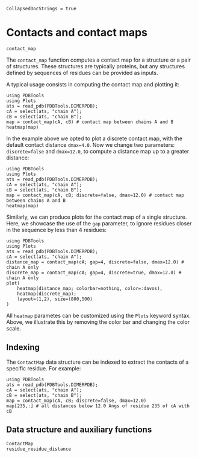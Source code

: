 ```@meta
CollapsedDocStrings = true
```
# Contacts and contact maps

```@docs
contact_map
```

The `contact_map` function computes a contact map for a structure or a pair of structures.
These structures are typically proteins, but any structures defined by sequences of residues
can be provided as inputs. 

A typical usage consists in computing the contact map and plotting it:

```@example
using PDBTools
using Plots
ats = read_pdb(PDBTools.DIMERPDB);
cA = select(ats, "chain A");
cB = select(ats, "chain B");
map = contact_map(cA, cB) # contact map between chains A and B
heatmap(map)
```

In the example above we opted to plot a discrete contact map, with the default contact 
distance `dmax=4.0`. Now we change two parameters: `discrete=false` and `dmax=12.0`, to
compute a distance map up to a greater distance:

```@example
using PDBTools
using Plots
ats = read_pdb(PDBTools.DIMERPDB);
cA = select(ats, "chain A");
cB = select(ats, "chain B");
map = contact_map(cA, cB; discrete=false, dmax=12.0) # contact map between chains A and B
heatmap(map)
```

Similarly, we can produce plots for the contact map of a single structure. Here, we 
showcase the use of the `gap` parameter, to ignore residues closer in the sequence
by less than 4 residues:

```@example
using PDBTools
using Plots
ats = read_pdb(PDBTools.DIMERPDB);
cA = select(ats, "chain A");
distance_map = contact_map(cA; gap=4, discrete=false, dmax=12.0) # chain A only
discrete_map = contact_map(cA; gap=4, discrete=true, dmax=12.0) # chain A only
plot(
    heatmap(distance_map; colorbar=nothing, color=:davos), 
    heatmap(discrete_map); 
    layout=(1,2), size=(800,500)
)
```

All `heatmap` parametes can be customized using the `Plots` keyword syntax. Above, 
we illustrate this by removing the color bar and changing the color scale. 

## Indexing

The `ContactMap` data structure can be indexed to extract the contacts of a specific 
residue. For example:

```@example
using PDBTools
ats = read_pdb(PDBTools.DIMERPDB);
cA = select(ats, "chain A");
cB = select(ats, "chain B");
map = contact_map(cA, cB; discrete=false, dmax=12.0)
map[235,:] # all distances below 12.0 Angs of residue 235 of cA with cB
```

## Data structure and auxiliary functions

```@docs
ContactMap
residue_residue_distance
```
